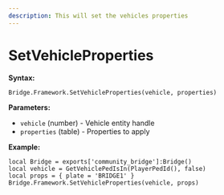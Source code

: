 ```yaml
---
description: This will set the vehicles properties
---
```


# SetVehicleProperties

**Syntax:**

```
Bridge.Framework.SetVehicleProperties(vehicle, properties)
```

**Parameters:**

* `vehicle` (number) - Vehicle entity handle
* `properties` (table) - Properties to apply

**Example:**

```
local Bridge = exports['community_bridge']:Bridge()
local vehicle = GetVehiclePedIsIn(PlayerPedId(), false)
local props = { plate = 'BRIDGE1' }
Bridge.Framework.SetVehicleProperties(vehicle, props)
```
